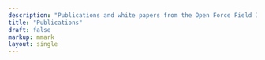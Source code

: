 ```yaml
---
description: "Publications and white papers from the Open Force Field Initiative"
title: "Publications"
draft: false
markup: mmark
layout: single
---
```

